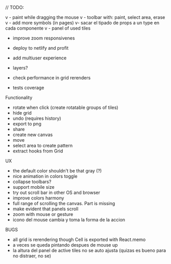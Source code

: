 // TODO:

v - paint while dragging the mouse
v - toolbar with: paint, select area, erase
v - add more symbols (in pages)
v- sacar el tipado de props a un type en cada componente
v - panel of used tiles

- improve zoom responsivenes
- deploy to netlify and profit
- add multiuser experience
- layers?
- check performance in grid rerenders

- tests coverage

Functionality

- rotate when click (create rotatable groups of tiles)
- hide grid
- undo (requires history)
- export to png
- share
- create new canvas
- move
- select area to create pattern
- extract hooks from Grid

UX

- the default color shouldn't be that gray (?)
- nice animation in colors toggle
- collapse toolbars?
- support mobile size
- try out scroll bar in other OS and browser
- improve colors harmony
- full range of scrolling the canvas. Part is missing
- make evident that panels scroll
- zoom with mouse or gesture
- icono del mouse cambia y toma la forma de la accion

BUGS

- all grid is rerendering though Cell is exported with React.memo
- a veces se queda pintando despues de mouse up
- la altura del panel de active tiles no se auto ajusta (quizas es bueno para no distraer, no se)
